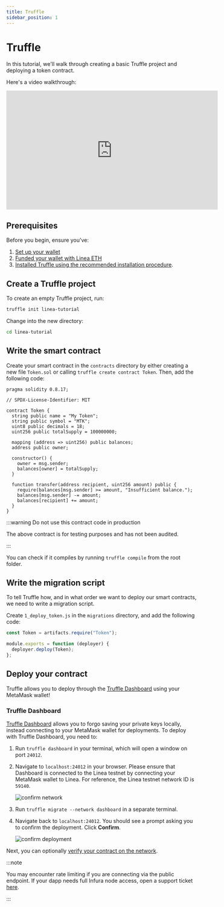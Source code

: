 ```yaml
---
title: Truffle
sidebar_position: 1
---
```


# Truffle

In this tutorial, we'll walk through creating a basic Truffle project and deploying a token contract.

Here's a video walkthrough:

<iframe width="560" height="315" src="https://www.youtube.com/embed/p0nFsVVvNvQ" title="YouTube video player" frameborder="0" allow="accelerometer; autoplay; clipboard-write; encrypted-media; gyroscope; picture-in-picture; web-share" allowfullscreen></iframe>

## Prerequisites

Before you begin, ensure you've:

1. [Set up your wallet](../../../use-linea/set-up-your-wallet.md)
1. [Funded your wallet with Linea ETH](../../../use-linea/fund.md#get-test-eth-on-linea)
1. [Installed Truffle using the recommended installation procedure](https://trufflesuite.com/docs/truffle/how-to/install/).

## Create a Truffle project

To create an empty Truffle project, run:

```bash
truffle init linea-tutorial
```

Change into the new directory:

```bash
cd linea-tutorial
```

## Write the smart contract

Create your smart contract in the `contracts` directory by either creating a new file `Token.sol` or calling `truffle create contract Token`. Then, add the following code:

```sol
pragma solidity 0.8.17;

// SPDX-License-Identifier: MIT

contract Token {
  string public name = "My Token";
  string public symbol = "MTK";
  uint8 public decimals = 18;
  uint256 public totalSupply = 100000000;

  mapping (address => uint256) public balances;
  address public owner;

  constructor() {
    owner = msg.sender;
    balances[owner] = totalSupply;
  }

  function transfer(address recipient, uint256 amount) public {
    require(balances[msg.sender] >= amount, "Insufficient balance.");
    balances[msg.sender] -= amount;
    balances[recipient] += amount;
  }
}
```

:::warning Do not use this contract code in production

The above contract is for testing purposes and has not been audited.

:::

You can check if it compiles by running `truffle compile` from the root folder.

## Write the migration script

To tell Truffle how, and in what order we want to deploy our smart contracts, we need to write a migration script.

Create `1_deploy_token.js` in the `migrations` directory, and add the following code:

```javascript
const Token = artifacts.require("Token");

module.exports = function (deployer) {
  deployer.deploy(Token);
};
```

## Deploy your contract

Truffle allows you to deploy through the [Truffle Dashboard](#truffle-dashboard) using your MetaMask wallet!

### Truffle Dashboard

[Truffle Dashboard](https://trufflesuite.com/docs/truffle/how-to/use-the-truffle-dashboard/) allows you to forgo saving your private keys locally, instead connecting to your MetaMask wallet for deployments. To deploy with Truffle Dashboard, you need to:

1. Run `truffle dashboard` in your terminal, which will open a window on port `24012`.
1. Navigate to `localhost:24012` in your browser. Please ensure that Dashboard is connected to the Linea testnet by connecting your MetaMask wallet to Linea. For reference, the Linea testnet network ID is `59140`.

   ![confirm network](../../../assets/dashboard_network.png)

1. Run `truffle migrate --network dashboard` in a separate terminal.
1. Navigate back to `localhost:24012`. You should see a prompt asking you to confirm the deployment. Click **Confirm**.

   ![confirm deployment](../../../assets/dashboard_deploy.png)

<!-- ### truffle-config.js

You can deploy with Truffle using the command line, by specifying the Linea in `truffle-config.js`. To do so, you need to:

1. Create a `.env` file in the root folder with your wallet's mnemonic.

   ```
   MNEMONIC=<MNEMONIC>
   ```

   :::warning

   Please do not check your keys into source control. We recommend adding `.env` to your `.gitignore`

   :::

1. Download `dotenv` and `@truffle/hdwallet-provider`
   ```
   npm i -D dotenv
   npm i -D @truffle/hdwallet-provider
   ```
1. Add the Linea testnet to your `truffle-config.js` file:

   ```javascript
   require("dotenv").config();
   const { MNEMONIC } = process.env;

   const HDWalletProvider = require("@truffle/hdwallet-provider");

   module.exports = {
     networks: {
       linea: {
         provider: () => {
           return new HDWalletProvider(
             MNEMONIC,
             `https://rpc.goerli.linea.build/`,
           );
         },
         network_id: "59140",
       },
     },
     // ... rest of truffle-config.js
   };
   ```

1. Call `truffle migrate --network linea` from the CLI. Your output should look similar to the following:

   ```bash
   Compiling your contracts...
   ===========================
   > Everything is up to date, there is nothing to compile.

   Starting migrations...
   ======================
   > Network name:    'linea'
   > Network id:      59140
   > Block gas limit: 30000000 (0x1c9c380)

   1_deploy_token.js
   =================

     Deploying 'Token'
     -----------------
     > transaction hash:    0x412d58eaf4cc387fe1efa52b105f6fadac36db934b1617d04eaefc1947197525
     > Blocks: 0            Seconds: 0
     > contract address:    0x33b4D321Fc300E4f402820052EFA0958272D2AE5
     > block number:        143419
     > block timestamp:     1677366505
     > account:             YOUR_ACCOUNT_NUMBER
     > balance:             0.088400819995522296
     > gas used:            639672 (0x9c2b8)
     > gas price:           2.500000007 gwei
     > value sent:          0 ETH
     > total cost:          0.001599180004477704 ETH

     > Saving artifacts
     -------------------------------------
     > Total cost:     0.001599180004477704 ETH

   Summary
   =======
   > Total deployments:   1
   > Final cost:          0.001599180004477704 ETH
   ``` -->

Next, you can optionally [verify your contract on the network](../verify-smart-contract/truffle.md).

:::note

You may encounter rate limiting if you are connecting via the public endpoint. If your dapp needs full Infura node access, open a support ticket [here](https://support.infura.io/hc/en-us/articles/15116941373979).

:::
